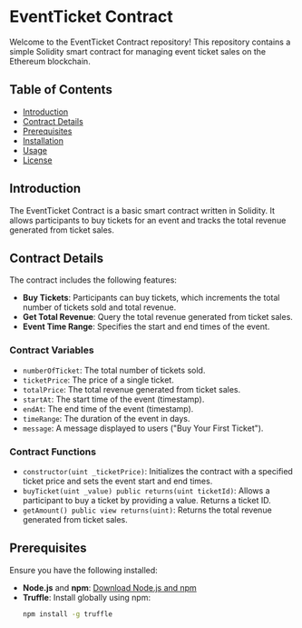 # EventTicket Contract

Welcome to the EventTicket Contract repository! This repository contains a simple Solidity smart contract for managing event ticket sales on the Ethereum blockchain.

## Table of Contents
- [Introduction](#introduction)
- [Contract Details](#contract-details)
- [Prerequisites](#prerequisites)
- [Installation](#installation)
- [Usage](#usage)
- [License](#license)

## Introduction
The EventTicket Contract is a basic smart contract written in Solidity. It allows participants to buy tickets for an event and tracks the total revenue generated from ticket sales.

## Contract Details
The contract includes the following features:
- **Buy Tickets**: Participants can buy tickets, which increments the total number of tickets sold and total revenue.
- **Get Total Revenue**: Query the total revenue generated from ticket sales.
- **Event Time Range**: Specifies the start and end times of the event.

### Contract Variables
- `numberOfTicket`: The total number of tickets sold.
- `ticketPrice`: The price of a single ticket.
- `totalPrice`: The total revenue generated from ticket sales.
- `startAt`: The start time of the event (timestamp).
- `endAt`: The end time of the event (timestamp).
- `timeRange`: The duration of the event in days.
- `message`: A message displayed to users ("Buy Your First Ticket").

### Contract Functions
- `constructor(uint _ticketPrice)`: Initializes the contract with a specified ticket price and sets the event start and end times.
- `buyTicket(uint _value) public returns(uint ticketId)`: Allows a participant to buy a ticket by providing a value. Returns a ticket ID.
- `getAmount() public view returns(uint)`: Returns the total revenue generated from ticket sales.

## Prerequisites
Ensure you have the following installed:
- **Node.js** and **npm**: [Download Node.js and npm](https://nodejs.org/)
- **Truffle**: Install globally using npm:
  ```sh
  npm install -g truffle
